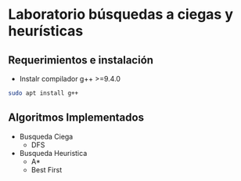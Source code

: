 # Laboratorio búsquedas a ciegas y heurísticas

## Requerimientos e instalación

- Instalr compilador g++ >=9.4.0

```bash
sudo apt install g++
```

## Algoritmos Implementados

- Busqueda Ciega
  - DFS
- Busqueda Heuristica
  - A*
  - Best First
